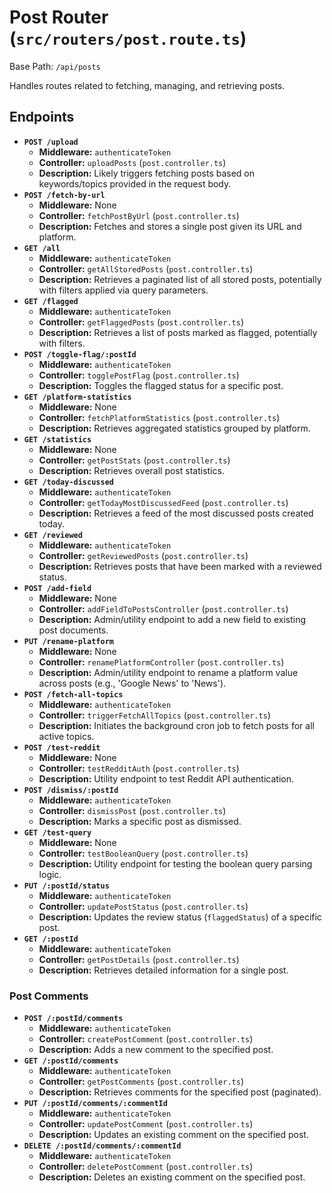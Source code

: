# Post Router (`src/routers/post.route.ts`)

Base Path: `/api/posts`

Handles routes related to fetching, managing, and retrieving posts.

## Endpoints

-   **`POST /upload`**
    -   **Middleware:** `authenticateToken`
    -   **Controller:** `uploadPosts` (`post.controller.ts`)
    -   **Description:** Likely triggers fetching posts based on keywords/topics provided in the request body.
-   **`POST /fetch-by-url`**
    -   **Middleware:** None
    -   **Controller:** `fetchPostByUrl` (`post.controller.ts`)
    -   **Description:** Fetches and stores a single post given its URL and platform.
-   **`GET /all`**
    -   **Middleware:** `authenticateToken`
    -   **Controller:** `getAllStoredPosts` (`post.controller.ts`)
    -   **Description:** Retrieves a paginated list of all stored posts, potentially with filters applied via query parameters.
-   **`GET /flagged`**
    -   **Middleware:** `authenticateToken`
    -   **Controller:** `getFlaggedPosts` (`post.controller.ts`)
    -   **Description:** Retrieves a list of posts marked as flagged, potentially with filters.
-   **`POST /toggle-flag/:postId`**
    -   **Middleware:** `authenticateToken`
    -   **Controller:** `togglePostFlag` (`post.controller.ts`)
    -   **Description:** Toggles the flagged status for a specific post.
-   **`GET /platform-statistics`**
    -   **Middleware:** None
    -   **Controller:** `fetchPlatformStatistics` (`post.controller.ts`)
    -   **Description:** Retrieves aggregated statistics grouped by platform.
-   **`GET /statistics`**
    -   **Middleware:** None
    -   **Controller:** `getPostStats` (`post.controller.ts`)
    -   **Description:** Retrieves overall post statistics.
-   **`GET /today-discussed`**
    -   **Middleware:** `authenticateToken`
    -   **Controller:** `getTodayMostDiscussedFeed` (`post.controller.ts`)
    -   **Description:** Retrieves a feed of the most discussed posts created today.
-   **`GET /reviewed`**
    -   **Middleware:** `authenticateToken`
    -   **Controller:** `getReviewedPosts` (`post.controller.ts`)
    -   **Description:** Retrieves posts that have been marked with a reviewed status.
-   **`POST /add-field`**
    -   **Middleware:** None
    -   **Controller:** `addFieldToPostsController` (`post.controller.ts`)
    -   **Description:** Admin/utility endpoint to add a new field to existing post documents.
-   **`PUT /rename-platform`**
    -   **Middleware:** None
    -   **Controller:** `renamePlatformController` (`post.controller.ts`)
    -   **Description:** Admin/utility endpoint to rename a platform value across posts (e.g., 'Google News' to 'News').
-   **`POST /fetch-all-topics`**
    -   **Middleware:** `authenticateToken`
    -   **Controller:** `triggerFetchAllTopics` (`post.controller.ts`)
    -   **Description:** Initiates the background cron job to fetch posts for all active topics.
-   **`POST /test-reddit`**
    -   **Middleware:** None
    -   **Controller:** `testRedditAuth` (`post.controller.ts`)
    -   **Description:** Utility endpoint to test Reddit API authentication.
-   **`POST /dismiss/:postId`**
    -   **Middleware:** `authenticateToken`
    -   **Controller:** `dismissPost` (`post.controller.ts`)
    -   **Description:** Marks a specific post as dismissed.
-   **`GET /test-query`**
    -   **Middleware:** None
    -   **Controller:** `testBooleanQuery` (`post.controller.ts`)
    -   **Description:** Utility endpoint for testing the boolean query parsing logic.
-   **`PUT /:postId/status`**
    -   **Middleware:** `authenticateToken`
    -   **Controller:** `updatePostStatus` (`post.controller.ts`)
    -   **Description:** Updates the review status (`flaggedStatus`) of a specific post.
-   **`GET /:postId`**
    -   **Middleware:** `authenticateToken`
    -   **Controller:** `getPostDetails` (`post.controller.ts`)
    -   **Description:** Retrieves detailed information for a single post.

### Post Comments

-   **`POST /:postId/comments`**
    -   **Middleware:** `authenticateToken`
    -   **Controller:** `createPostComment` (`post.controller.ts`)
    -   **Description:** Adds a new comment to the specified post.
-   **`GET /:postId/comments`**
    -   **Middleware:** `authenticateToken`
    -   **Controller:** `getPostComments` (`post.controller.ts`)
    -   **Description:** Retrieves comments for the specified post (paginated).
-   **`PUT /:postId/comments/:commentId`**
    -   **Middleware:** `authenticateToken`
    -   **Controller:** `updatePostComment` (`post.controller.ts`)
    -   **Description:** Updates an existing comment on the specified post.
-   **`DELETE /:postId/comments/:commentId`**
    -   **Middleware:** `authenticateToken`
    -   **Controller:** `deletePostComment` (`post.controller.ts`)
    -   **Description:** Deletes an existing comment on the specified post. 